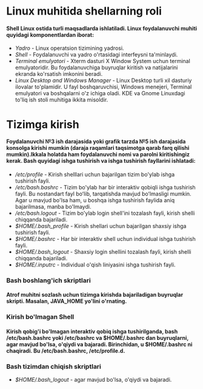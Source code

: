# Linux muhitida shellarning roli


#### Shell Linux ostida turli maqsadlarda ishlatiladi. Linux foydalanuvchi muhiti quyidagi komponentlardan iborat:

- *Yadro* - Linux operatsion tizimining yadrosi.
- *Shell* - Foydalanuvchi va yadro o'rtasidagi interfeysni ta'minlaydi.
- *Terminal emulyatori* - Xterm dasturi X Window System uchun terminal emulyatoridir. Bu foydalanuvchiga buyruqlar kiritish va natijalarini ekranda ko'rsatish imkonini beradi.
- *Linux Desktop and Windows Manager* - Linux Desktop turli xil dasturiy ilovalar to'plamidir. U fayl boshqaruvchisi, Windows menejeri, Terminal emulyatori va boshqalarni o'z ichiga oladi. KDE va ​​Gnome Linuxdagi to'liq ish stoli muhitiga ikkita misoldir.


# Tizimga kirish


#### Foydalanuvchi №3 ish darajasida yoki grafik tarzda №5 ish darajasida konsolga kirishi mumkin (daraja raqamlari taqsimotga qarab farq qilishi mumkin).Ikkala holatda ham foydalanuvchi nomi va parolni kiritishingiz kerak. Bash quyidagi ishga tushirish va ishga tushirish fayllarini ishlatadi:

- */etc/profile* - Kirish shelllari uchun bajarilgan tizim bo'ylab ishga tushirish fayli.
- */etc/bash.bashrc* -  Tizim bo'ylab har bir interaktiv qobiqli ishga tushirish fayli. Bu nostandart fayl boʻlib, tarqatishda mavjud boʻlmasligi mumkin. Agar u mavjud bo'lsa ham, u boshqa ishga tushirish faylida aniq bajarilmasa, manba bo'lmaydi.
- */etc/bash.logout* - Tizim bo'ylab login shell'ini tozalash fayli, kirish shelli chiqqanda bajariladi.
- *$HOME/.bash_profile* - Kirish shellari uchun bajarilgan shaxsiy ishga tushirish fayli.
- *$HOME/.bashrc* - Har bir interaktiv shell uchun individual ishga tushirish fayli.
- *$HOME/.bash_logout* - Shaxsiy login shellini tozalash fayli, kirish shelli chiqqanda bajariladi.
- *$HOME/.inputrc* - Individual o'qish liniyasini ishga tushirish fayli.


### Bash boshlang'ich skriptlari

#### Atrof muhitni sozlash uchun tizimga kirishda bajariladigan buyruqlar skripti. Masalan, JAVA_HOME yo'lini o'rnating.


### Kirish bo'lmagan Shell


#### Kirish qobig'i bo'lmagan interaktiv qobiq ishga tushirilganda, bash /etc/bash.bashrc yoki /etc/bashrc va $HOME/.bashrc dan buyruqlarni, agar mavjud bo'lsa, o'qiydi va bajaradi. Birinchidan, u $HOME/.bashrc ni chaqiradi. Bu /etc/bash.bashrc, /etc/profile.d.



### Bash tizimdan chiqish skriptlari

- *$HOME/.bash_logout* - agar mavjud bo'lsa, o'qiydi va bajaradi.